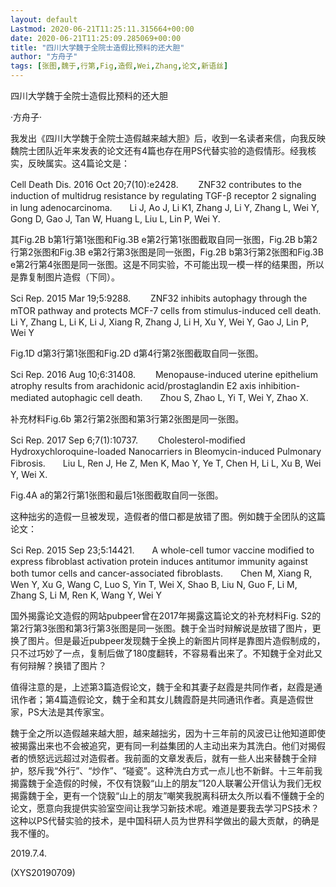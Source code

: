 ```yaml
---
layout: default
Lastmod: 2020-06-21T11:25:11.315664+00:00
date: 2020-06-21T11:25:09.285069+00:00
title: "四川大学魏于全院士造假比预料的还大胆"
author: "方舟子"
tags: [张图,魏于,行第,Fig,造假,Wei,Zhang,论文,新语丝]
---
```


四川大学魏于全院士造假比预料的还大胆

·方舟子·

我发出《四川大学魏于全院士造假越来越大胆》后，收到一名读者来信，向我反映魏院士团队近年来发表的论文还有4篇也存在用PS代替实验的造假情形。经我核实，反映属实。这4篇论文是：

Cell Death Dis. 2016 Oct 20;7(10):e2428. 　　ZNF32 contributes to the induction of multidrug resistance by regulating TGF-β receptor 2 signaling in lung adenocarcinoma.　　Li J, Ao J, Li K1, Zhang J, Li Y, Zhang L, Wei Y, Gong D, Gao J, Tan W, Huang L, Liu L, Lin P, Wei Y.

其Fig.2B b第1行第1张图和Fig.3B e第2行第1张图截取自同一张图，Fig.2B b第2行第2张图和Fig.3B e第2行第3张图是同一张图，Fig.2B b第3行第2张图和Fig.3B e第2行第4张图是同一张图。这是不同实验，不可能出现一模一样的结果图，所以是靠复制图片造假（下同）。

Sci Rep. 2015 Mar 19;5:9288. 　　ZNF32 inhibits autophagy through the mTOR pathway and protects MCF-7 cells from stimulus-induced cell death.　　Li Y, Zhang L, Li K, Li J, Xiang R, Zhang J, Li H, Xu Y, Wei Y, Gao J, Lin P, Wei Y

Fig.1D d第3行第1张图和Fig.2D d第4行第2张图截取自同一张图。

Sci Rep. 2016 Aug 10;6:31408. 　　Menopause-induced uterine epithelium atrophy results from arachidonic acid/prostaglandin E2 axis inhibition-mediated autophagic cell death.　　Zhou S, Zhao L, Yi T, Wei Y, Zhao X.

补充材料Fig.6b 第2行第2张图和第3行第2张图是同一张图。

Sci Rep. 2017 Sep 6;7(1):10737. 　　Cholesterol-modified Hydroxychloroquine-loaded Nanocarriers in Bleomycin-induced Pulmonary Fibrosis.　　Liu L, Ren J, He Z, Men K, Mao Y, Ye T, Chen H, Li L, Xu B, Wei Y, Wei X.

Fig.4A a的第2行第1张图和最后1张图截取自同一张图。

这种拙劣的造假一旦被发现，造假者的借口都是放错了图。例如魏于全团队的这篇论文：

Sci Rep. 2015 Sep 23;5:14421.　　A whole-cell tumor vaccine modified to express fibroblast activation protein induces antitumor immunity against both tumor cells and cancer-associated fibroblasts.　　Chen M, Xiang R, Wen Y, Xu G, Wang C, Luo S, Yin T, Wei X, Shao B, Liu N, Guo F, Li M, Zhang S, Li M, Ren K, Wang Y, Wei Y

国外揭露论文造假的网站pubpeer曾在2017年揭露这篇论文的补充材料Fig. S2的第2行第3张图和第3行第3张图是同一张图。魏于全当时辩解说是放错了图片，更换了图片。但是最近pubpeer发现魏于全换上的新图片同样是靠图片造假制成的，只不过巧妙了一点，复制后做了180度翻转，不容易看出来了。不知魏于全对此又有何辩解？换错了图片？

值得注意的是，上述第3篇造假论文，魏于全和其妻子赵霞是共同作者，赵霞是通讯作者；第4篇造假论文，魏于全和其女儿魏霞蔚是共同通讯作者。真是造假世家，PS大法是其传家宝。

魏于全之所以造假越来越大胆，越来越拙劣，因为十三年前的风波已让他知道即使被揭露出来也不会被追究，更有同一利益集团的人主动出来为其洗白。他们对揭假者的愤怒远远超过对造假者。我前面的文章发表后，就有一些人出来替魏于全辩护，怒斥我“外行”、“炒作”、“碰瓷”。这种洗白方式一点儿也不新鲜。十三年前我揭露魏于全造假的时候，不仅有饶毅“山上的朋友”120人联署公开信认为我们无权揭露魏于全，更有一个饶毅“山上的朋友”嘲笑我脱离科研太久所以看不懂魏于全的论文，愿意向我提供实验室空间让我学习新技术呢。难道是要我去学习PS技术？这种以PS代替实验的技术，是中国科研人员为世界科学做出的最大贡献，的确是我不懂的。

2019.7.4.

(XYS20190709)

